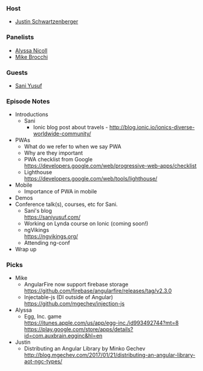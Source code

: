 ### Host
+ [Justin Schwartzenberger](https://twitter.com/schwarty)

### Panelists
+ [Alyssa Nicoll](https://twitter.com/AlyssaNicoll)
+ [Mike Brocchi](https://twitter.com/Brocco)

### Guests
+ [Sani Yusuf](httpcs://twitter.com/saniyusuf)

### Episode Notes
+ Introductions
    + Sani
        + Ionic blog post about travels - http://blog.ionic.io/ionics-diverse-worldwide-community/
+ PWAs
    + What do we refer to when we say PWA
    + Why are they important
    + PWA checklist from Google  
      <https://developers.google.com/web/progressive-web-apps/checklist>
    + Lighthouse  
      <https://developers.google.com/web/tools/lighthouse/> 
+ Mobile
    + Importance of PWA in mobile
+ Demos
+ Conference talk(s), courses, etc for Sani.
    + Sani's blog  
      <https://saniyusuf.com/>
    + Working on Lynda course on Ionic (coming soon!)
    + ngVikings  
      <https://ngvikings.org/>
    + Attending ng-conf
+ Wrap up

### Picks
+ Mike
    + AngularFire now support firebase storage  
      <https://github.com/firebase/angularfire/releases/tag/v2.3.0>
    + Injectable-js (DI outside of Angular)  
      <https://github.com/mgechev/injection-js> 
+ Alyssa
    + Egg, Inc. game  
      <https://itunes.apple.com/us/app/egg-inc./id993492744?mt=8>
      <https://play.google.com/store/apps/details?id=com.auxbrain.egginc&hl=en>
+ Justin
    + Distributing an Angular Library by Minko Gechev
      <http://blog.mgechev.com/2017/01/21/distributing-an-angular-library-aot-ngc-types/>